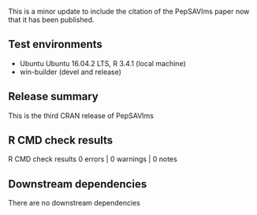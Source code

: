 This is a minor update to include the citation of the PepSAVIms paper now that
it has been published.

## Test environments ##
* Ubuntu Ubuntu 16.04.2 LTS, R 3.4.1 (local machine)
* win-builder (devel and release)


## Release summary ##

This is the third CRAN release of PepSAVIms


## R CMD check results ##
R CMD check results
0 errors | 0 warnings | 0 notes

## Downstream dependencies ##
There are no downstream dependencies
